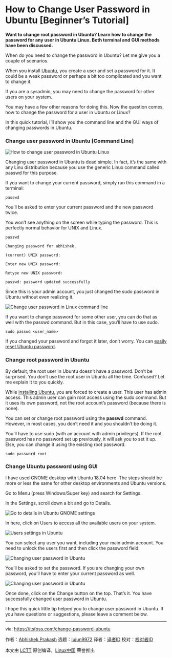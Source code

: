[#]: collector: (lujun9972)
[#]: translator: (An-DJ )
[#]: reviewer: ( )
[#]: publisher: ( )
[#]: url: ( )
[#]: subject: (How to Change User Password in Ubuntu [Beginner’s Tutorial])
[#]: via: (https://itsfoss.com/change-password-ubuntu)
[#]: author: (Abhishek Prakash https://itsfoss.com/author/abhishek/)

How to Change User Password in Ubuntu [Beginner’s Tutorial]
======

**Want to change root password in Ubuntu? Learn how to change the password for any user in Ubuntu Linux. Both terminal and GUI methods have been discussed.**

When do you need to change the password in Ubuntu? Let me give you a couple of scenarios.

When you install [Ubuntu][1], you create a user and set a password for it. It could be a weak password or perhaps a bit too complicated and you want to change it.

If you are a sysadmin, you may need to change the password for other users on your system.

You may have a few other reasons for doing this. Now the question comes, how to change the password for a user in Ubuntu or Linux?

In this quick tutorial, I’ll show you the command line and the GUI ways of changing passwords in Ubuntu.

### Change user password in Ubuntu [Command Line]

![How to change user password in Ubuntu Linux][2]

Changing user password in Ubuntu is dead simple. In fact, it’s the same with any Linu distribution because you use the generic Linux command called passwd for this purpose.

If you want to change your current password, simply run this command in a terminal:

```
passwd
```

You’ll be asked to enter your current password and the new password twice.

You won’t see anything on the screen while typing the password. This is perfectly normal behavior for UNIX and Linux.

```
passwd

Changing password for abhishek.

(current) UNIX password:

Enter new UNIX password:

Retype new UNIX password:

passwd: password updated successfully
```

Since this is your admin account, you just changed the sudo password in Ubuntu without even realizing it.

![Change user password in Linux command line][3]

If you want to change password for some other user, you can do that as well with the passwd command. But in this case, you’ll have to use sudo.

```
sudo passwd <user_name>
```

If you changed your password and forgot it later, don’t worry. You can [easily reset Ubuntu password][4].

### Change root password in Ubuntu

By default, the root user in Ubuntu doesn’t have a password. Don’t be surprised. You don’t use the root user in Ubuntu all the time. Confused? Let me explain it to you quickly.

While [installing Ubuntu][5], you are forced to create a user. This user has admin access. This admin user can gain root access using the sudo command. But it uses its own password, not the root account’s password (because there is none).

You can set or change root password using the **passwd** command. However, in most cases, you don’t need it and you shouldn’t be doing it.

You’ll have to use sudo (with an account with admin privileges). If the root password has no password set up previously, it will ask you to set it up. Else, you can change it using the existing root password.

```
sudo password root
```

### Change Ubuntu password using GUI

I have used GNOME desktop with Ubuntu 18.04 here. The steps should be more or less the same for other desktop environments and Ubuntu versions.

Go to Menu (press Windows/Super key) and search for Settings.

In the Settings, scroll down a bit and go to Details.

![Go to details in Ubuntu GNOME settings][6]

In here, click on Users to access all the available users on your system.

![Users settings in Ubuntu][7]

You can select any user you want, including your main admin account. You need to unlock the users first and then click the password field.

![Changing user password in Ubuntu][8]

You’ll be asked to set the password. If you are changing your own password, you’ll have to enter your current password as well.

![Changing user password in Ubuntu][9]

Once done, click on the Change button on the top. That’s it. You have successfully changed user password in Ubuntu.

I hope this quick little tip helped you to change user password in Ubuntu. If you have questions or suggestions, please leave a comment below.


--------------------------------------------------------------------------------

via: https://itsfoss.com/change-password-ubuntu

作者：[Abhishek Prakash][a]
选题：[lujun9972][b]
译者：[译者ID](https://github.com/译者ID)
校对：[校对者ID](https://github.com/校对者ID)

本文由 [LCTT](https://github.com/LCTT/TranslateProject) 原创编译，[Linux中国](https://linux.cn/) 荣誉推出

[a]: https://itsfoss.com/author/abhishek/
[b]: https://github.com/lujun9972
[1]: https://www.ubuntu.com/
[2]: https://i0.wp.com/itsfoss.com/wp-content/uploads/2019/02/change-password-ubuntu-linux.png?resize=800%2C450&ssl=1
[3]: https://i0.wp.com/itsfoss.com/wp-content/uploads/2019/02/change-user-password-linux-1.jpg?resize=800%2C253&ssl=1
[4]: https://itsfoss.com/how-to-hack-ubuntu-password/
[5]: https://itsfoss.com/install-ubuntu-1404-dual-boot-mode-windows-8-81-uefi/
[6]: https://i2.wp.com/itsfoss.com/wp-content/uploads/2019/02/change-user-password-ubuntu-gui-2.jpg?resize=800%2C484&ssl=1
[7]: https://i1.wp.com/itsfoss.com/wp-content/uploads/2019/02/change-user-password-ubuntu-gui-3.jpg?resize=800%2C488&ssl=1
[8]: https://i0.wp.com/itsfoss.com/wp-content/uploads/2019/02/change-user-password-ubuntu-gui-4.jpg?resize=800%2C555&ssl=1
[9]: https://i1.wp.com/itsfoss.com/wp-content/uploads/2019/02/change-user-password-ubuntu-gui-1.jpg?ssl=1
[10]: https://i0.wp.com/itsfoss.com/wp-content/uploads/2019/02/change-password-ubuntu-linux.png?fit=800%2C450&ssl=1
